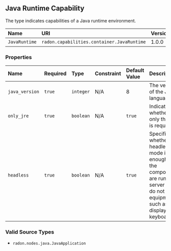 ## Java Runtime Capability

The type indicates capabilities of a Java runtime environment. 

| Name | URI | Version | Derived From |
|:---- |:--- |:------- |:------------ |
| `JavaRuntime` | `radon.capabilities.container.JavaRuntime` | 1.0.0 | `tosca.capabilities.Container` |

### Properties

| Name | Required | Type | Constraint | Default Value | Description |
|:---- |:-------- |:---- |:---------- |:------------- |:----------- |
| `java_version` | `true` | `integer` | N/A | 8 | The version of the Java language.|
| `only_jre` | `true` | `boolean` | N/A | `true` | Indicates whether only the JRE is required. |
| `headless` | `true` | `boolean`  | N/A | `true` | Specifies whether headless mode is enough as the components are run on a server and do not need equipment such as display or keyboard. |

### Valid Source Types

* `radon.nodes.java.JavaApplication`
